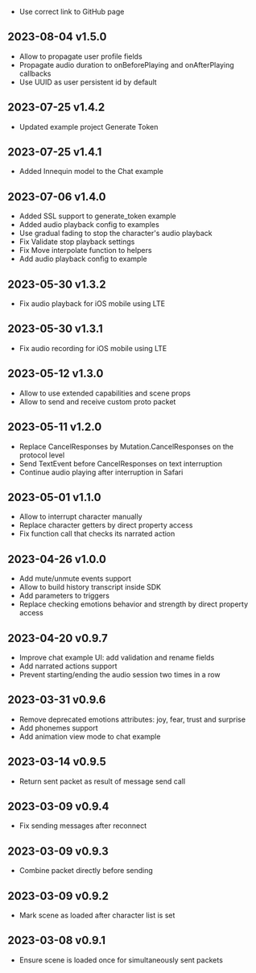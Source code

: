 - Use correct link to GitHub page

## 2023-08-04 v1.5.0

- Allow to propagate user profile fields
- Propagate audio duration to onBeforePlaying and onAfterPlaying callbacks
- Use UUID as user persistent id by default

## 2023-07-25 v1.4.2

- Updated example project Generate Token

## 2023-07-25 v1.4.1

- Added Innequin model to the Chat example

## 2023-07-06 v1.4.0

- Added SSL support to generate_token example
- Added audio playback config to examples
- Use gradual fading to stop the character's audio playback
- Fix Validate stop playback settings
- Fix Move interpolate function to helpers
- Add audio playback config to example

## 2023-05-30 v1.3.2

- Fix audio playback for iOS mobile using LTE

## 2023-05-30 v1.3.1

- Fix audio recording for iOS mobile using LTE

## 2023-05-12 v1.3.0

- Allow to use extended capabilities and scene props
- Allow to send and receive custom proto packet

## 2023-05-11 v1.2.0

- Replace CancelResponses by Mutation.CancelResponses on the protocol level
- Send TextEvent before CancelResponses on text interruption
- Continue audio playing after interruption in Safari

## 2023-05-01 v1.1.0

- Allow to interrupt character manually
- Replace character getters by direct property access
- Fix function call that checks its narrated action

## 2023-04-26 v1.0.0

- Add mute/unmute events support
- Allow to build history transcript inside SDK
- Add parameters to triggers
- Replace checking emotions behavior and strength by direct property access

## 2023-04-20 v0.9.7

- Improve chat example UI: add validation and rename fields
- Add narrated actions support
- Prevent starting/ending the audio session two times in a row

## 2023-03-31 v0.9.6

- Remove deprecated emotions attributes: joy, fear, trust and surprise
- Add phonemes support
- Add animation view mode to chat example

## 2023-03-14 v0.9.5

- Return sent packet as result of message send call

## 2023-03-09 v0.9.4

- Fix sending messages after reconnect

## 2023-03-09 v0.9.3

- Combine packet directly before sending

## 2023-03-09 v0.9.2

- Mark scene as loaded after character list is set

## 2023-03-08 v0.9.1

- Ensure scene is loaded once for simultaneously sent packets
